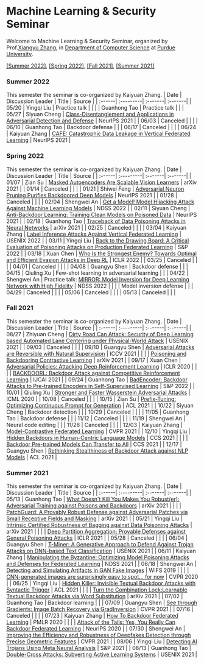 # Machine Learning & Security Seminar

Welcome to Machine Learning & Security Seminar, organized by Prof.[Xiangyu Zhang](https://www.cs.purdue.edu/homes/xyzhang/), in [Department of Computer Science](https://www.cs.purdue.edu/) at [Purdue University](https://www.purdue.edu/).

[[Summer 2022]](#Summer-2022), [[Spring 2022]](#Spring-2022), [[Fall 2021]](#Fall-2021), [[Summer 2021]](#Summer-2021)

### Summer 2022
This semester the seminar is co-organized by Kaiyuan Zhang.
| Date | Discussion Leader | Title | Source |
| :------| :---------| :-------| :-------|
| 05/20 | Yingqi Liu | Practice talk |  |
|  | Guanhong Tao | Practice talk |  |
| 05/27 | Siyuan Cheng | [Class-Disentanglement and Applications in Adversarial Detection and Defense](https://proceedings.neurips.cc//paper/2021/file/8606f35ec6c77858dfb80a385d0d1151-Paper.pdf) | NeurIPS 2021 |
| 06/03 | Canceled |  |  |
| 06/10 | Guanhong Tao | Backdoor defense |  |
| 06/17 | Canceled |  |  |
| 06/24 | Kaiyuan Zhang | [CAFE: Catastrophic Data Leakage in Vertical Federated Learning](https://arxiv.org/pdf/2110.15122.pdf) | NeurIPS 2021 |

### Spring 2022
This semester the seminar is co-organized by Kaiyuan Zhang.
| Date | Discussion Leader | Title | Source |
| :------| :---------| :-------| :-------|
| 01/07 | Zian Su | [Masked Autoencoders Are Scalable Vision Learners](https://arxiv.org/pdf/2111.06377.pdf) | arXiv 2021 |
| 01/14 | Canceled |  |  |
| 01/21 | Shiwei Feng | [Adversarial Neuron Pruning Purifies Backdoored Deep Models](https://arxiv.org/pdf/2110.14430.pdf) | NeurIPS 2021 |
| 01/28 | Canceled |  |  |
| 02/04 | Shengwei An | [Get a Model! Model Hijacking Attack Against Machine Learning Models](https://arxiv.org/abs/2111.04394) | NDSS 2022 |
| 02/11 | Siyuan Cheng | [Anti-Backdoor Learning: Training Clean Models on Poisoned Data](https://proceedings.neurips.cc/paper/2021/file/7d38b1e9bd793d3f45e0e212a729a93c-Paper.pdf) | NeurIPS 2021 |
| 02/18 | Guanhong Tao | [Traceback of Data Poisoning Attacks in Neural Networks](https://arxiv.org/pdf/2110.06904.pdf) | arXiv 2021 |
| 02/25 | Canceled |  |  |
| 03/04 | Kaiyuan Zhang | [Label Inference Attacks Against Vertical Federated Learning](https://www.usenix.org/system/files/sec22summer_fu.pdf) | USENIX 2022 |
| 03/11 | Yingqi Liu | [Back to the Drawing Board: A Critical Evaluation of Poisoning Attacks on Production Federated Learning](https://arxiv.org/pdf/2108.10241.pdf) | S&P 2022 |
| 03/18 | Xuan Chen | [Who Is the Strongest Enemy? Towards Optimal and Efficient Evasion Attacks in Deep RL](https://openreview.net/references/pdf?id=rnz8C_E3-q) | ICLR 2022 |
| 03/25 | Canceled |  |  |
| 04/01 | Canceled |  |  |
| 04/08 | Guangyu Shen | Backdoor defense |  |
| 04/15 | Qiuling Xu | Few-shot learning in adversarial learning |  |
| 04/22 | Shengwei An | Practice talk: [MIRROR: Model Inversion for Deep Learning Network with High Fidelity](https://www.ndss-symposium.org/wp-content/uploads/2022-335-paper.pdf) | NDSS 2022 |
|   |  | Model inversion defense |  |
| 04/29 | Canceled |  |  |
| 05/06 | Canceled |  |  |
| 05/13 | Canceled |  |  |

### Fall 2021
This semester the seminar is co-organized by Kaiyuan Zhang.
| Date | Discussion Leader | Title | Source |
| :------| :---------| :-------| :-------|
| 08/27 | Zhiyuan Cheng | [Dirty Road Can Attack: Security of Deep Learning based Automated Lane Centering under Physical-World Attack](https://www.usenix.org/system/files/sec21-sato.pdf) | USENIX 2021 |
| 09/03 | Canceled |  |  |
| 09/10 | Guangyu Shen | [Adversarial Attacks are Reversible with Natural Supervision](https://arxiv.org/abs/2103.14222) | ICCV 2021 |
|   |   | [Poisoning and Backdooring Contrastive Learning](https://arxiv.org/pdf/2106.09667.pdf) | arXiv 2021 |
| 09/17 | Xuan Chen | [Adversarial Policies: Attacking Deep Reinforcement Learning](https://arxiv.org/pdf/1905.10615.pdf) | ICLR 2020 |
|   |   | [BACKDOORL: Backdoor Attack against Competitive Reinforcement Learning](https://www.ijcai.org/proceedings/2021/0509.pdf) | IJCAI 2021	|
| 09/24 | Guanhong Tao | [BadEncoder: Backdoor Attacks to Pre-trained Encoders in Self-Supervised Learning](https://arxiv.org/pdf/2108.00352.pdf) | S&P 2022 |
| 10/01 | Qiuling Xu | [Stronger and Faster Wasserstein Adversarial Attacks](https://arxiv.org/abs/2008.02883) | ICML 2020 |
| 10/08 | Canceled |  |  |
| 10/15 | Zian Su | [Prefix-Tuning: Optimizing Continuous Prompt for Generation](https://arxiv.org/pdf/2101.00190.pdf) | ACL 2021 |
| 10/22 | Siyuan Cheng | Backdoor detection |  |
| 10/29 | Canceled |  |  |
| 11/05 | Guanhong Tao | Backdoor defense |  |
| 11/12 | Canceled |  |  |
| 11/19 | Shengwei An | Neural code editing |  |
| 11/26 | Canceled |  |  |
| 12/03 | Kaiyuan Zhang | [Model-Contrastive Federated Learning](https://arxiv.org/pdf/2103.16257.pdf) | CVPR 2021 |
| 12/10 | Yingqi Liu | [Hidden Backdoors in Human-Centric Language Models](https://arxiv.org/pdf/2105.00164.pdf) | CCS 2021 |
|   |   | [Backdoor Pre-trained Models Can Transfer to All](https://arxiv.org/pdf/2111.00197.pdf) | CCS 2021 |
| 12/17 | Guangyu Shen | [Rethinking Stealthiness of Backdoor Attack against NLP Models](https://aclanthology.org/2021.acl-long.431.pdf) | ACL 2021 |

### Summer 2021
This semester the seminar is co-organized by Kaiyuan Zhang.
| Date | Discussion Leader | Title | Source |
| :------| :---------| :-------| :-------|
| 05/13 | Guanhong Tao | [What Doesn't Kill You Makes You Robust(er): Adversarial Training against Poisons and Backdoors](https://arxiv.org/pdf/2102.13624.pdf) | arXiv 2021 |
|            |            |  [PatchGuard: A Provably Robust Defense against Adversarial Patches via Small Receptive Fields and Masking](https://arxiv.org/pdf/2005.10884.pdf) | arXiv 2021 |
| 05/21 | Yingqi Liu | [Intrinsic Certified Robustness of Bagging against Data Poisoning Attacks](https://arxiv.org/pdf/2008.04495.pdf) | arXiv 2021 |
|            |            |  [Deep Partition Aggregation: Provable Defenses against General Poisoning Attacks](https://openreview.net/pdf?id=YUGG2tFuPM) | ICLR 2021 |
| 05/28 | Canceled |  |  |
| 06/04 | Guangyu Shen | [T-Miner: A Generative Approach to Defend Against Trojan Attacks on DNN-based Text Classification](https://www.usenix.org/conference/usenixsecurity21/presentation/azizi) | USENIX 2021 |
| 06/11 | Kaiyuan Zhang | [Manipulating the Byzantine: Optimizing Model Poisoning Attacks and Defenses for Federated Learning](https://www.ndss-symposium.org/wp-content/uploads/ndss2021_6C-3_24498_paper.pdf) | NDSS 2021 |
| 06/18 | Shengwei An | [Detecting and Simulating Artifacts in GAN Fake Images](https://arxiv.org/pdf/1907.06515.pdf) | WIFS 2019 |
|       |          | [CNN-generated images are surprisingly easy to spot... for now](https://arxiv.org/pdf/1912.11035.pdf) | CVPR 2020 |
| 06/25 | Yingqi Liu | [Hidden Killer: Invisible Textual Backdoor Attacks with Syntactic Trigger](https://arxiv.org/pdf/2105.12400.pdf) | ACL 2021 |
|       |          | [Turn the Combination Lock:Learnable Textual Backdoor Attacks via Word Substitution](https://arxiv.org/pdf/2106.06361.pdf) | arXiv 2021 |
| 07/02 | Guanhong Tao | Backdoor learning |  |
| 07/09 | Guangyu Shen | [See through Gradients: Image Batch Recovery via GradInversion](https://arxiv.org/pdf/2104.07586.pdf) | CVPR 2021 |
| 07/16 | Canceled |  |  |
| 07/23 | Kaiyuan Zhang | [How To Backdoor Federated Learning](http://proceedings.mlr.press/v108/bagdasaryan20a/bagdasaryan20a.pdf) | PMLR 2020 |
|  |  | [Attack of the Tails: Yes, You Really Can Backdoor Federated Learning](https://papers.nips.cc/paper/2020/file/b8ffa41d4e492f0fad2f13e29e1762eb-Paper.pdf) | NeurIPS 2020 |
| 07/30 | Shengwei An | [Improving the Efficiency and Robustness of Deepfakes Detection through Precise Geometric Features](https://arxiv.org/pdf/2104.04480.pdf) | CVPR 2021 |
| 08/06 | Yingqi Liu | [Detecting AI Trojans Using Meta Neural Analysis](https://arxiv.org/pdf/1910.03137.pdf) | S&P 2021 |
| 08/13 | Guanhong Tao | [Double-Cross Attacks: Subverting Active Learning Systems](https://www.usenix.org/system/files/sec21-vicarte.pdf) |  USENIX 2021 |